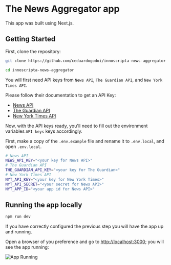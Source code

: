# The News Aggregator app

This app was built using Next.js.

## Getting Started

First, clone the repository:

```bash
git clone https://github.com/ceduardogodoi/innoscripta-news-aggregator

cd innoscripta-news-aggregator
```

You will first need API keys from `News API`, `The Guardian API`, and `New York Times API`.

Please follow their documentation to get an API Key:

- [News API](https://newsapi.org/docs/get-started)
- [The Guardian API](https://open-platform.theguardian.com/access/)
- [New York Times API](https://developer.nytimes.com/apis)

Now, with the API keys ready, you'll need to fill out the environment variables `API keys` keys accordingly.

First, make a copy of the `.env.example` file and rename it to `.env.local`, and open `.env.local`.

```bash
# News API
NEWS_API_KEY="<your key for News API>"
# The Guardian API
THE_GUARDIAN_API_KEY="<your key for The Guardian>"
# New York Times API
NYT_API_KEY="<your key for New York Times>"
NYT_API_SECRET="<your secret for News API>"
NYT_APP_ID="<your app id for News API>"
```

## Running the app locally

```bash
npm run dev
```

If you have correctly configured the previous step you will have the app up and running.

Open a browser of you preference and go to [http://localhost:3000](http://localhost:3000); you will see the app running:

![App Running](https://github.com/user-attachments/assets/d2822cb8-9867-4479-bd05-a8b56b376ec8)
